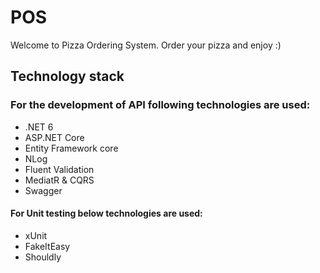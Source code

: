 # POS

Welcome to Pizza Ordering System. Order your pizza and enjoy :)

## Technology stack

### For the development of API following technologies are used:
- .NET 6
- ASP.NET Core
- Entity Framework core
- NLog
- Fluent Validation
- MediatR & CQRS
- Swagger

#### For Unit testing below technologies are used:
- xUnit
- FakeItEasy
- Shouldly